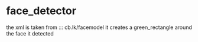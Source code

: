 # face_detector
the xml is taken from ::: cb.lk/facemodel
it creates a green_rectangle around the face it detected
